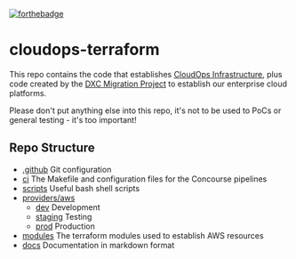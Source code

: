 [![forthebadge](https://forthebadge.com/images/badges/made-with-crayons.svg)](https://forthebadge.com)

# cloudops-terraform

This repo contains the code that establishes [CloudOps Infrastructure](docs/infra.md), plus code created by the [DXC Migration Project](docs/dxc.md) to establish our enterprise cloud platforms.

Please don't put anything else into this repo, it's not to be used to PoCs or general testing - it's too important!

## Repo Structure
- [.github](.github) Git configuration
- [ci](ci) The Makefile and configuration files for the Concourse pipelines
- [scripts](scripts) Useful bash shell scripts
- [providers/aws](providers/aws)
  - [dev](providers/aws/dev) Development
  - [staging](providers/aws/staging) Testing
  - [prod](providers/aws/prod) Production
- [modules](modules) The terraform modules used to establish AWS resources
- [docs](docs) Documentation in markdown format


